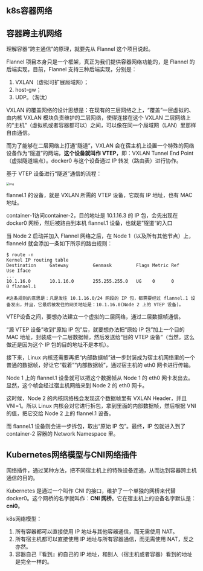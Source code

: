 ## k8s容器网络

## 容器跨主机网络

理解容器“跨主通信”的原理，就要先从 Flannel 这个项目说起。

Flannel 项目本身只是一个框架，真正为我们提供容器网络功能的，是 Flannel 的后端实现，目前，Flannel 支持三种后端实现，分别是：

1. VXLAN（虚拟可扩展局域网）；
2. host-gw；
3. UDP。（淘汰）



VXLAN 的覆盖网络的设计思想是：在现有的三层网络之上，“覆盖”一层虚拟的、由内核 VXLAN 模块负责维护的二层网络，使得连接在这个 VXLAN 二层网络上的“主机”（虚拟机或者容器都可以）之间，可以像在同一个局域网（LAN）里那样自由通信。

而为了能够在二层网络上打通“隧道”，VXLAN 会在宿主机上设置一个特殊的网络设备作为“隧道”的两端，**这个设备就叫作 VTEP**，即：VXLAN Tunnel End Point（虚拟隧道端点）。docker0 与这个设备通过 IP 转发（路由表）进行协作。

基于 VTEP 设备进行“隧道”通信的流程：

<img src="https://gitee.com/c_honghui/picture/raw/master/img/20220325170720.png" alt="img" style="zoom: 50%;" />

flannel.1 的设备，就是 VXLAN 所需的 VTEP 设备，它既有 IP 地址，也有 MAC 地址。

container-1访问container-2，目的地址是 10.1.16.3 的 IP 包，会先出现在 docker0 网桥，然后被路由到本机 flannel.1 设备，也就是”隧道“的入口

当 Node 2 启动并加入 Flannel 网络之后，在 Node 1（以及所有其他节点）上，flanneld 就会添加一条如下所示的路由规则：

```shell
$ route -n
Kernel IP routing table
Destination     Gateway         Genmask         Flags Metric Ref    Use Iface
...
10.1.16.0       10.1.16.0       255.255.255.0   UG    0      0        0 flannel.1

#这条规则的意思是：凡是发往 10.1.16.0/24 网段的 IP 包，都需要经过 flannel.1 设备发出，并且，它最后被发往的网关地址是：10.1.16.0(Node 2 上的 VTEP 设备)。
```

VTEP设备之间，要想办法建立一个虚拟的二层网络，通过二层数据帧通信。

“源 VTEP 设备”收到“原始 IP 包”后，就要想办法把“原始 IP 包”加上一个目的 MAC 地址，封装成一个二层数据帧，然后发送给“目的 VTEP 设备”（当然，这么做还是因为这个 IP 包的目的地址不是本机）。

接下来，Linux 内核还需要再把“内部数据帧”进一步封装成为宿主机网络里的一个普通的数据帧，好让它“载着”“内部数据帧”，通过宿主机的 eth0 网卡进行传输。



Node 1 上的 flannel.1 设备就可以把这个数据帧从 Node 1 的 eth0 网卡发出去。显然，这个帧会经过宿主机网络来到 Node 2 的 eth0 网卡。

这时候，Node 2 的内核网络栈会发现这个数据帧里有 VXLAN Header，并且 VNI=1。所以 Linux 内核会对它进行拆包，拿到里面的内部数据帧，然后根据 VNI 的值，把它交给 Node 2 上的 flannel.1 设备。

而 flannel.1 设备则会进一步拆包，取出“原始 IP 包”。最终，IP 包就进入到了 container-2 容器的 Network Namespace 里。

## Kubernetes网络模型与CNI网络插件

网络插件，通过某种方法，把不同宿主机上的特殊设备连通，从而达到容器跨主机通信的目的。

Kubernetes 是通过一个叫作 CNI 的接口，维护了一个单独的网桥来代替 docker0。这个网桥的名字就叫作：**CNI 网桥**。它在宿主机上的设备名字默认是：**cni0**。



k8s网络模型：

1. 所有容器都可以直接使用 IP 地址与其他容器通信，而无需使用 NAT。
2. 所有宿主机都可以直接使用 IP 地址与所有容器通信，而无需使用 NAT，反之亦然。
3. 容器自己『看到』的自己的 IP 地址，和别人（宿主机或者容器）看到的地址是完全一样的。